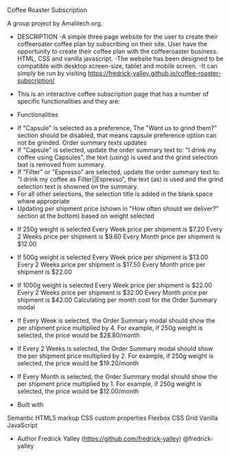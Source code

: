 Coffee Roaster Subscription

A group project by Amalitech.org.


- DESCRIPTION -A simple three page website for the user to create their coffeeroater coffee plan by subscribing on their site. User have the opportunity to create their coffee plan with the coffeeroaster business. HTML, CSS and vanilla javascript. -The website has been designed to be compatible with desktop screen-size, tablet and mobile screen. -It can simply be run by visiting https://fredrick-yalley.github.io/coffee-roaster-subscription/

- This is an interactive coffee subscription page that has a number of specific functionalities and they are:

- Functionalities
* If "Capsule" is selected as a preference,
The "Want us to grind them?" section should be disabled, that means capsule preference option can not be grinded.
Order summary texts updates
* If "Capsule" is selected, update the order summary text to:
"I drink my coffee using Capsules", the text (using) is used and the grind selection text is removed from summary.
* If "Filter" or "Espresso" are selected, update the order summary text to:
"I drink my coffee as Filter||Espresso", the text (as) is used  and the grind selection text is showned on the summary.
* For all other selections, the selection title is added in the blank space where appropriate
* Updating per shipment price (shown in "How often should we deliver?" section at the bottom) based on weight selected
- If 250g weight is selected
Every Week price per shipment is $7.20
Every 2 Weeks price per shipment is $9.60
Every Month price per shipment is $12.00
- If 500g weight is selected
Every Week price per shipment is $13.00
Every 2 Weeks price per shipment is $17.50
Every Month price per shipment is $22.00
- If 1000g weight is selected
Every Week price per shipment is $22.00
Every 2 Weeks price per shipment is $32.00
Every Month price per shipment is $42.00
Calculating per month cost for the Order Summary modal
- If Every Week is selected, the Order Summary modal should show the per shipment price multiplied by 4. For example, if 250g weight is selected, the price would be $28.80/month
- If Every 2 Weeks is selected, the Order Summary modal should show the per shipment price multiplied by 2. For example, if 250g weight is selected, the price would be $19.20/month
- If Every Month is selected, the Order Summary modal should show the per shipment price multiplied by 1. For example, if 250g weight is selected, the price would be $12.00/month

- Built with

Semantic HTML5 markup
CSS custom properties
Flexbox
CSS Grid
Vanilla JavaScript 

- Author
Fredrick Yalley (https://github.com/fredrick-yalley) @fredrick-yalley